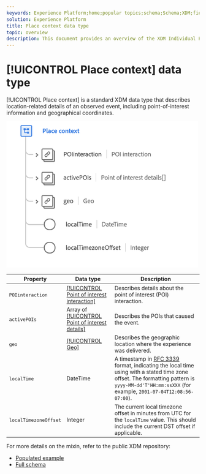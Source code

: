 ```yaml
---
keywords: Experience Platform;home;popular topics;schema;Schema;XDM;fields;schemas;Schemas;place context;placeContext;datatype;data-type;data type;
solution: Experience Platform
title: Place context data type
topic: overview
description: This document provides an overview of the XDM Individual Profile class.
---
```


# [!UICONTROL Place context] data type

[!UICONTROL Place context] is a standard XDM data type that describes location-related details of an observed event, including point-of-interest information and geographical coordinates.

<img src='../images/data-types/place-context.png' width=500 /><br />

| Property | Data type | Description |
| --- | --- | --- |
| `POIinteraction` | [[!UICONTROL Point of interest interaction]](./poi-interaction.md) | Describes details about the point of interest (POI) interaction. |
| `activePOIs` | Array of [[!UICONTROL Point of interest details]](./poi-details.md) | Describes the POIs that caused the event. |
| `geo` | [[!UICONTROL Geo]](./geo.md) | Describes the geographic location where the experience was delivered. |
| `localTime` | DateTime | A timestamp in [RFC 3339](https://tools.ietf.org/html/rfc3339) format, indicating the local time using with a stated time zone offset. The formatting pattern is `yyyy-MM-dd'T'HH:mm:ssXXX` (for example, `2001-07-04T12:08:56-07:00`). |
| `localTimezoneOffset` | Integer | The current local timezone offset in minutes from UTC for the `localTime` value. This should include the current DST offset if applicable. |

For more details on the mixin, refer to the public XDM repository:

* [Populated example](https://github.com/adobe/xdm/blob/master/components/datatypes/placecontext.example.1.json)
* [Full schema](https://github.com/adobe/xdm/blob/master/components/datatypes/placecontext.schema.json)